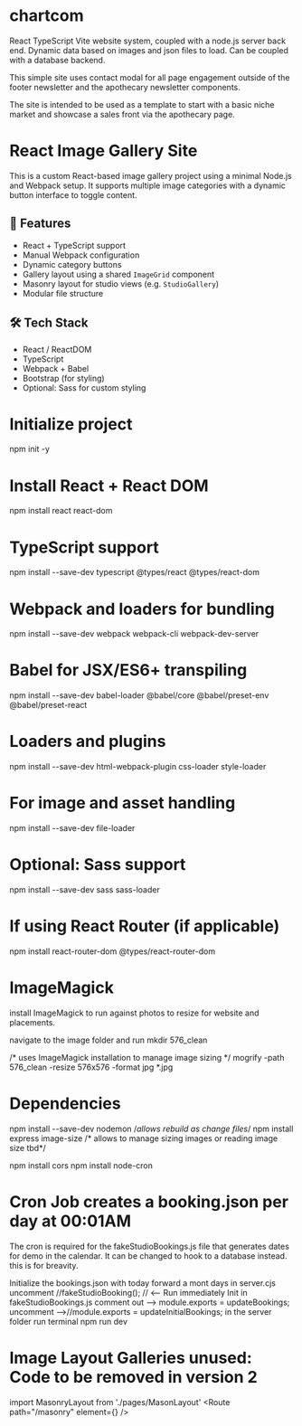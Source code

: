 # chartcom
React TypeScript  Vite website system, coupled with a node.js server back end. Dynamic data based on images and json files to load. Can be coupled with a database backend. 

This simple site uses contact modal for all page engagement outside of the footer newsletter and the apothecary newsletter components. 

The site is intended to be used as a template to start with a basic niche market and showcase a sales front via the apothecary page. 


# React Image Gallery Site

This is a custom React-based image gallery project using a minimal Node.js and Webpack setup. It supports multiple image categories with a dynamic button interface to toggle content.

## 🚀 Features

- React + TypeScript support
- Manual Webpack configuration
- Dynamic category buttons
- Gallery layout using a shared `ImageGrid` component
- Masonry layout for studio views (e.g. `StudioGallery`)
- Modular file structure

## 🛠 Tech Stack

- React / ReactDOM
- TypeScript
- Webpack + Babel
- Bootstrap (for styling)
- Optional: Sass for custom styling



# Initialize project
npm init -y

# Install React + React DOM
npm install react react-dom

# TypeScript support
npm install --save-dev typescript @types/react @types/react-dom

# Webpack and loaders for bundling
npm install --save-dev webpack webpack-cli webpack-dev-server

# Babel for JSX/ES6+ transpiling
npm install --save-dev babel-loader @babel/core @babel/preset-env @babel/preset-react

# Loaders and plugins
npm install --save-dev html-webpack-plugin css-loader style-loader

# For image and asset handling
npm install --save-dev file-loader

# Optional: Sass support
npm install --save-dev sass sass-loader

# If using React Router (if applicable)
npm install react-router-dom @types/react-router-dom


# ImageMagick 
install ImageMagick to run against photos to resize for website and placements.

navigate to the image folder and run
mkdir 576_clean

/* uses ImageMagick installation to manage image sizing */
mogrify -path 576_clean -resize 576x576 -format jpg *.jpg

# Dependencies


npm install --save-dev nodemon  /*allows rebuild as change files*/
npm install express image-size /* allows to manage sizing images or reading image size tbd*/

npm install cors
npm install node-cron

# Cron Job creates a booking.json per day at 00:01AM
The cron is required for the fakeStudioBookings.js file that generates dates for demo in the calendar. It can be changed to hook to a database instead. this is for breavity. 

Initialize the bookings.json with today forward a mont days 
in server.cjs uncomment //fakeStudioBooking(); // <-- Run immediately Init
in fakeStudioBookings.js 
comment out  -->  module.exports = updateBookings;
uncomment  -->//module.exports = updateInitialBookings; 
in the server folder run terminal npm run dev



# Image Layout Galleries unused: Code to be removed in version 2 

import MasonryLayout from './pages/MasonLayout'
<Route path="/masonry" element={<MasonryLayout />} />